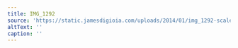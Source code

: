 ```yaml
---
title: IMG_1292
source: 'https://static.jamesdigioia.com/uploads/2014/01/img_1292-scaled.jpg'
altText: ''
caption: ''
---
```


